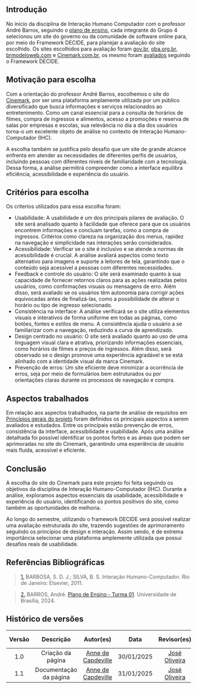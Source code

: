 <!--O site selecionado para o projeto (justificativa: o motivo da escolha e os aspectos selecionados para
trabalhar no projeto)-->

## Introdução

No início da disciplina de Interação Humano Computador com o professor André Barros, seguindo o <a href="https://aprender3.unb.br/pluginfile.php/2972625/mod_resource/content/59/Plano_de_Ensino%20FIHC%20022024%20Turma%2001%20v2.pdf">plano de ensino</a>, cada integrante do Grupo 4 selecionou um site do governo ou da comunidade de software online para, por meio do Framework DECIDE, para planejar a avaliação do site escolhido. Os sites escolhidos para avaliação foram <a href="https://www.gov.br/pt-br">gov.br</a>, <a href="https://www.oba.org.br/">oba.org.br</a>, <a href="https://www.brmodeloweb.com/lang/pt-br/index.html">brmodeloweb.com</a> e <a href="https://cinemark.com.br/">Cinemark.com.br</a>, os mesmo foram [avaliados](../planejamento/sites-avaliados.md) seguindo o Framework DECIDE.

## Motivação para escolha

Com a orientação do professor André Barros, escolhemos o site do <a href="https://cinemark.com.br/">Cinemark</a>, por ser uma plataforma amplamente utilizada por um público diversificado que busca informações e serviços relacionados ao entretenimento. Como um canal essencial para a consulta de horários de filmes, compra de ingressos e alimentos, acesso a promoções e reserva de salas por empresas e escolas, sua relevância no dia a dia dos usuários torna-o um excelente objeto de análise no contexto de Interação Humano-Computador (IHC).

A escolha também se justifica pelo desafio que um site de grande alcance enfrenta em atender as necessidades de diferentes perfis de usuários, incluindo pessoas com diferentes níveis de familiaridade com a tecnologia. Dessa forma, a análise permitirá compreender como a interface equilibra eficiência, acessibilidade e experiência do usuário.

## Critérios para escolha

Os críterios utilizados para essa escolha foram:

<ul>
    <li>Usabilidade: A usabilidade é um dos principais pilares de avaliação. O site será analisado quanto à facilidade que oferece para que os usuários encontrem informações e concluam tarefas, como a compra de ingressos. Critérios como clareza na organização dos menus, rapidez na navegação e simplicidade nas interações serão considerados.</li>
    <li>Acessibilidade: Verificar se o site é inclusivo e se atende a normas de acessibilidade é crucial. A análise avaliará aspectos como texto alternativo para imagens e suporte a leitores de tela, garantindo que o conteúdo seja acessível a pessoas com diferentes necessidades.</li>
    <li>Feedback e controle do usuário: O site será examinado quanto à sua capacidade de fornecer retornos claros para as ações realizadas pelos usuários, como confirmações visuais ou mensagens de erro. Além disso, será avaliado se os usuários têm autonomia para corrigir ações equivocadas antes de finalizá-las, como a possibilidade de alterar o horário ou tipo de ingresso selecionado.</li>
    <li>Consistência na interface: A análise verificará se o site utiliza elementos visuais e interativos de forma uniforme em todas as páginas, como botões, fontes e estilos de menu. A consistência ajuda o usuário a se familiarizar com a navegação, reduzindo a curva de aprendizado.</li>
    <li>Design centrado no usuário: O site será avaliado quanto ao uso de uma linguagem visual clara e atrativa, priorizando informações essenciais, como horários de filmes e preços de ingressos. Além disso, será observado se o design promove uma experiência agradável e se está alinhado com a identidade visual da marca Cinemark.</li>
    <li>Prevenção de erros: Um site eficiente deve minimizar a ocorrência de erros, seja por meio de formulários bem estruturados ou por orientações claras durante os processos de navegação e compra.</li>
</ul>

## Aspectos trabalhados

Em relação aos aspectos trabalhados, na parte de análise de requisitos em [Princípios gerais do projeto](../Analise-de-requisitos/principios-gerais-de-projeto.md) foram definidos os principais aspectos a serem avaliados e estudados. Entre os principais estão prevenção de erros, consistência da interface, acessibilidade e usabilidade. Após uma análise detalhada foi possível identificar os pontos fortes e as áreas que podem ser aprimoradas no site do Cinemark, garantindo uma experiência de usuário mais fluida, acessível e eficiente.

## Conclusão

A escolha do site do Cinemark para este projeto foi feita seguindo os objetivos da disciplina de Interação Humano-Computador (IHC). Durante a análise, exploramos aspectos essenciais da usabilidade, acessibilidade e experiência do usuário, identificando os pontos positivos do site, como também as oportunidades de melhoria.

Ao longo do semestre, utilizando o framework DECIDE será possível realizar uma avaliação estruturada do site, trazendo sugestões de aprimoramento seguindo os princípios de design e interação. Assim sendo, é de extrema importância selecionar uma plataforma amplemente utilizada que possui desafios reais de usabilidade.

## Referências Bibliográficas

> <a id="REF1" href="#anchor_1">1.</a> BARBOSA, S. D. J.; SILVA, B. S. Interação Humano-Computador. Rio de Janeiro: Elsevier, 2011.

> <a id="REF2" href="#anchor_2">2.</a> BARROS, André. <a href="https://aprender3.unb.br/pluginfile.php/2972625/mod_resource/content/59/Plano_de_Ensino%20FIHC%20022024%20Turma%2001%20v2.pdf">Plano de Ensino - Turma 01</a>. Universidade de Brasília, 2024.

## Histórico de versões

| Versão |       Descrição        |                     Autor(es)                      |    Data    |                 Revisor(es)                  | Data de revisão |
| :----: | :--------------------: | :------------------------------------------------: | :--------: | :------------------------------------------: | :-------------: |
|  1.0   |   Criação da página    | [Anne de Capdeville](https://github.com/nanecapde) | 30/01/2025 | [José Oliveira](https://github.com/jose1277) |   30/01/2025    |
|  1.1   | Documentação da página | [Anne de Capdeville](https://github.com/nanecapde) | 31/01/2025 | [José Oliveira](https://github.com/jose1277) |   31/01/2025    |
